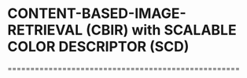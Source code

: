# CONTENT-BASED-IMAGE-RETRIEVAL (CBIR) with SCALABLE COLOR DESCRIPTOR (SCD)
===================================================

